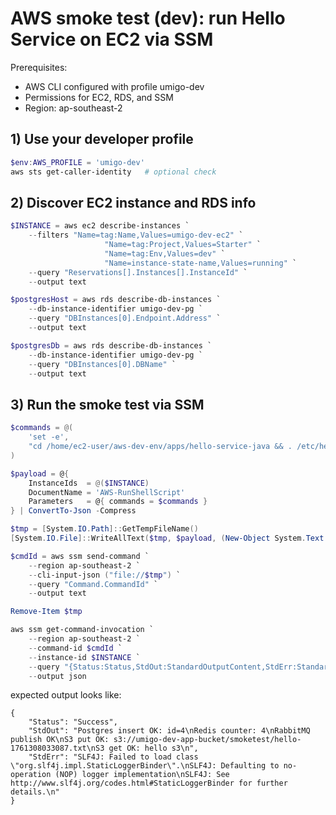 # AWS smoke test (dev): run Hello Service on EC2 via SSM

Prerequisites:
- AWS CLI configured with profile umigo-dev
- Permissions for EC2, RDS, and SSM
- Region: ap-southeast-2

## 1) Use your developer profile
```powershell
$env:AWS_PROFILE = 'umigo-dev'
aws sts get-caller-identity   # optional check
```

## 2) Discover EC2 instance and RDS info
```powershell
$INSTANCE = aws ec2 describe-instances `
    --filters "Name=tag:Name,Values=umigo-dev-ec2" `
                     "Name=tag:Project,Values=Starter" `
                     "Name=tag:Env,Values=dev" `
                     "Name=instance-state-name,Values=running" `
    --query "Reservations[].Instances[].InstanceId" `
    --output text

$postgresHost = aws rds describe-db-instances `
    --db-instance-identifier umigo-dev-pg `
    --query "DBInstances[0].Endpoint.Address" `
    --output text

$postgresDb = aws rds describe-db-instances `
    --db-instance-identifier umigo-dev-pg `
    --query "DBInstances[0].DBName" `
    --output text
```

## 3) Run the smoke test via SSM
```powershell
$commands = @(
    'set -e',
    "cd /home/ec2-user/aws-dev-env/apps/hello-service-java && . /etc/hello-service.env && POSTGRES_HOST=$postgresHost POSTGRES_DB=$postgresDb POSTGRES_PORT=5432 mvn -q clean compile -DskipTests exec:java -Dexec.mainClass=App"
)

$payload = @{
    InstanceIds  = @($INSTANCE)
    DocumentName = 'AWS-RunShellScript'
    Parameters   = @{ commands = $commands }
} | ConvertTo-Json -Compress

$tmp = [System.IO.Path]::GetTempFileName()
[System.IO.File]::WriteAllText($tmp, $payload, (New-Object System.Text.UTF8Encoding $false))

$cmdId = aws ssm send-command `
    --region ap-southeast-2 `
    --cli-input-json ("file://$tmp") `
    --query "Command.CommandId" `
    --output text

Remove-Item $tmp

aws ssm get-command-invocation `
    --region ap-southeast-2 `
    --command-id $cmdId `
    --instance-id $INSTANCE `
    --query "{Status:Status,StdOut:StandardOutputContent,StdErr:StandardErrorContent}" `
    --output json

```
expected output looks like: 
```
{
    "Status": "Success",
    "StdOut": "Postgres insert OK: id=4\nRedis counter: 4\nRabbitMQ publish OK\nS3 put OK: s3://umigo-dev-app-bucket/smoketest/hello-1761308033087.txt\nS3 get OK: hello s3\n",
    "StdErr": "SLF4J: Failed to load class \"org.slf4j.impl.StaticLoggerBinder\".\nSLF4J: Defaulting to no-operation (NOP) logger implementation\nSLF4J: See http://www.slf4j.org/codes.html#StaticLoggerBinder for further details.\n"
}
```


